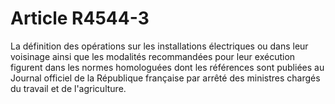 # Article R4544-3

La définition des opérations sur les installations électriques ou dans leur voisinage ainsi que les modalités recommandées pour leur exécution figurent dans les normes homologuées dont les références sont publiées au Journal officiel de la République française par arrêté des ministres chargés du travail et de l'agriculture.